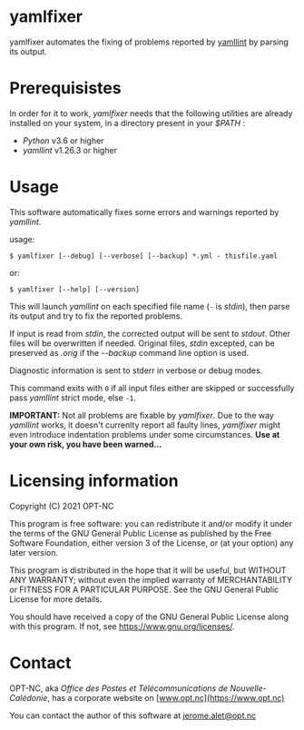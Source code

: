 # yamlfixer
yamlfixer automates the fixing of problems reported by
[yamllint](https://github.com/adrienverge/yamllint) by parsing its
output.

# Prerequisistes
In order for it to work, _yamlfixer_ needs that the following
utilities are already installed on your system, in a directory present
in your _$PATH_ :

- _Python_ v3.6 or higher
- _yamllint_ v1.26.3 or higher

# Usage
This software automatically fixes some errors and warnings reported by
_yamllint_.

usage:

```
$ yamlfixer [--debug] [--verbose] [--backup] *.yml - thisfile.yaml
```

or:

```
$ yamlfixer [--help] [--version]
```

This will launch _yamllint_ on each specified file name (`-` is _stdin_),
then parse its output and try to fix the reported problems.

If input is read from _stdin_, the corrected output will be sent to
_stdout_. Other files will be overwritten if needed. Original files,
_stdin_ excepted, can be preserved as _.orig_ if the _--backup_
command line option is used.

Diagnostic information is sent to stderr in verbose or debug modes.

This command exits with `0` if all input files either are skipped or
successfully pass _yamllint_ strict mode, else `-1`.

**IMPORTANT:** Not all problems are fixable by _yamlfixer_. Due to the
way _yamllint_ works, it doesn't currenlty report all faulty lines,
_yamlfixer_ might even introduce indentation problems under some
circumstances.
**Use at your own risk, you have been warned...**

# Licensing information
Copyright (C) 2021 OPT-NC

This program is free software: you can redistribute it and/or modify
it under the terms of the GNU General Public License as published by
the Free Software Foundation, either version 3 of the License, or
(at your option) any later version.

This program is distributed in the hope that it will be useful,
but WITHOUT ANY WARRANTY; without even the implied warranty of
MERCHANTABILITY or FITNESS FOR A PARTICULAR PURPOSE.  See the
GNU General Public License for more details.

You should have received a copy of the GNU General Public License
along with this program.  If not, see <https://www.gnu.org/licenses/>.

# Contact

OPT-NC, aka _Office des Postes et Télécommunications de Nouvelle-Calédonie_,
has a corporate website on [www.opt.nc](https://www.opt.nc)

You can contact the author of this software at
[jerome.alet@opt.nc](mailto:jerome.alet@opt.nc)

